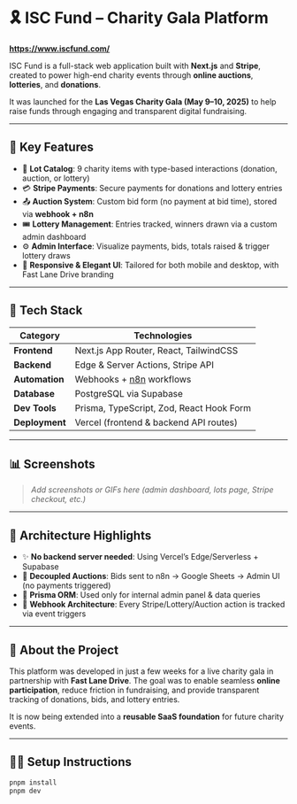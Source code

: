 # 🎗 ISC Fund – Charity Gala Platform

**https://www.iscfund.com/**

ISC Fund is a full-stack web application built with **Next.js** and **Stripe**, created to power high-end charity events through **online auctions**, **lotteries**, and **donations**.

It was launched for the **Las Vegas Charity Gala (May 9–10, 2025)** to help raise funds through engaging and transparent digital fundraising.

---

## 🚀 Key Features

- 🧾 **Lot Catalog**: 9 charity items with type-based interactions (donation, auction, or lottery)
- 💳 **Stripe Payments**: Secure payments for donations and lottery entries
- 📤 **Auction System**: Custom bid form (no payment at bid time), stored via **webhook + n8n**
- 🎟️ **Lottery Management**: Entries tracked, winners drawn via a custom admin dashboard
- ⚙️ **Admin Interface**: Visualize payments, bids, totals raised & trigger lottery draws
- 📱 **Responsive & Elegant UI**: Tailored for both mobile and desktop, with Fast Lane Drive branding

---

## 🧱 Tech Stack

| Category        | Technologies                                   |
|----------------|------------------------------------------------|
| **Frontend**    | Next.js App Router, React, TailwindCSS         |
| **Backend**     | Edge & Server Actions, Stripe API              |
| **Automation**  | Webhooks + [n8n](https://n8n.io) workflows     |
| **Database**    | PostgreSQL via Supabase                        |
| **Dev Tools**   | Prisma, TypeScript, Zod, React Hook Form       |
| **Deployment**  | Vercel (frontend & backend API routes)         |

---

## 📊 Screenshots

> _Add screenshots or GIFs here (admin dashboard, lots page, Stripe checkout, etc.)_

---

## 🧠 Architecture Highlights

- ✨ **No backend server needed**: Using Vercel’s Edge/Serverless + Supabase
- 🔄 **Decoupled Auctions**: Bids sent to n8n → Google Sheets → Admin UI (no payments triggered)
- 🧩 **Prisma ORM**: Used only for internal admin panel & data queries
- 📡 **Webhook Architecture**: Every Stripe/Lottery/Auction action is tracked via event triggers

---

## 💼 About the Project

This platform was developed in just a few weeks for a live charity gala in partnership with **Fast Lane Drive**. The goal was to enable seamless **online participation**, reduce friction in fundraising, and provide transparent tracking of donations, bids, and lottery entries.

It is now being extended into a **reusable SaaS foundation** for future charity events.

---

## 🧑‍💻 Setup Instructions

```bash
pnpm install
pnpm dev
